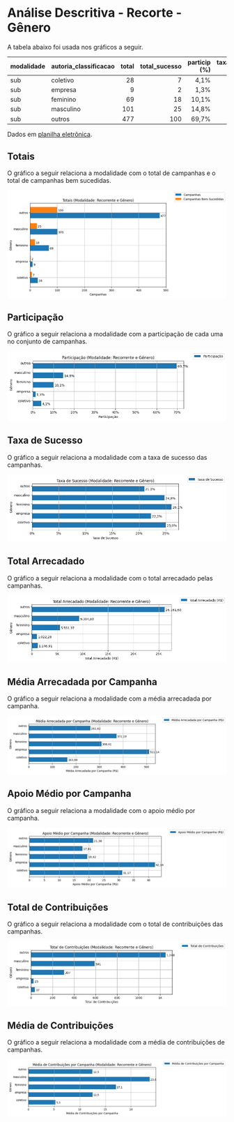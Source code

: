 # Análise Descritiva - Recorte - Gênero

A tabela abaixo foi usada nos gráficos a seguir.

| modalidade   | autoria_classificacao   |   total |   total_sucesso |   particip (%) |   taxa_sucesso (%) |   arrecadado_sucesso (R$) |   arrecadado_avg (R$) |   arrecadado_std (R$) |   arrecadado_min (R$) |   arrecadado_max (R$) |   apoio_medio (R$) |   apoio_std (R$) |   apoio_min (R$) |   apoio_max (R$) |   contribuicoes |   contribuicoes_med |   contribuicoes_std |   contribuicoes_min |   contribuicoes_max |
|:-------------|:------------------------|--------:|----------------:|---------------:|-------------------:|--------------------------:|----------------------:|----------------------:|----------------------:|----------------------:|-------------------:|-----------------:|-----------------:|-----------------:|----------------:|--------------------:|--------------------:|--------------------:|--------------------:|
| sub          | coletivo                |      28 |               7 |           4,1% |              25,0% |                  1.146,91 |                163,84 |                138,02 |                 32,56 |                353,58 |              31,17 |            26,95 |             8,14 |            84,08 |              37 |                 5,3 |                 2,5 |                 3,0 |                10,0 |
| sub          | empresa                 |       9 |               2 |           1,3% |              22,2% |                  1.022,28 |                511,14 |                 38,60 |                483,84 |                538,44 |              42,14 |             8,83 |            35,90 |            48,38 |              25 |                12,5 |                 3,5 |                10,0 |                15,0 |
| sub          | feminino                |      69 |              18 |          10,1% |              26,1% |                  5.551,37 |                308,41 |                399,36 |                  7,15 |              1.753,37 |              19,42 |             8,88 |             5,93 |            35,80 |             307 |                17,1 |                20,6 |                 1,0 |                79,0 |
| sub          | masculino               |     101 |              25 |          14,8% |              24,8% |                  9.304,80 |                372,19 |                661,58 |                  6,10 |              2.998,54 |              17,81 |             9,87 |             6,10 |            45,46 |             591 |                23,6 |                45,2 |                 1,0 |               208,0 |
| sub          | outros                  |     477 |             100 |          69,7% |              21,0% |                 26.161,60 |                261,62 |                711,52 |                  1,09 |              5.087,08 |              21,38 |            15,58 |             1,01 |            70,02 |           1.248 |                12,5 |                30,8 |                 1,0 |               196,0 |

Dados em [planilha eletrônica](./dados/sub-genero.xlsx).


## Totais

O gráfico a seguir relaciona a modalidade com o total de campanhas e o total de campanhas bem sucedidas.

![Totais por Modalidade](./img/sub-genero-totais.png)


## Participação

O gráfico a seguir relaciona a modalidade com a participação de cada uma no conjunto de campanhas.

![Participação das Modalidades](./img/sub-genero-participacao.png)


## Taxa de Sucesso

O gráfico a seguir relaciona a modalidade com a taxa de sucesso das campanhas.

![Taxa de Sucesso das Modalidades](./img/sub-genero-taxa-sucesso.png)


## Total Arrecadado

O gráfico a seguir relaciona a modalidade com o total arrecadado pelas campanhas.

![Total Arrecadado por Modalidades](./img/sub-genero-total-arrecadado.png)


## Média Arrecadada por Campanha

O gráfico a seguir relaciona a modalidade com a média arrecadada por campanha.

![Média Arrecadada por Campanha por Modalidades](./img/sub-genero-media-arrecadada.png)


## Apoio Médio por Campanha

O gráfico a seguir relaciona a modalidade com o apoio médio por campanha.

![Apoio Médio por Campanha por Modalidades](./img/sub-genero-apoio-medio.png)


## Total de Contribuições

O gráfico a seguir relaciona a modalidade com o total de contribuições das campanhas.

![Total de Contribuições por Modalidades](./img/sub-genero-total-contribuicoes.png)


## Média de Contribuições

O gráfico a seguir relaciona a modalidade com a média de contribuições de campanhas.

![Média de Contribuições por Campanha por Modalidades](./img/sub-genero-media-contribuicoes.png)



